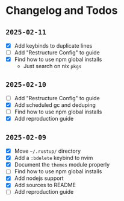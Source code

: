 # Changelog and Todos

## `2025-02-11`

- [x] Add keybinds to duplicate lines
- [ ] Add "Restructure Config" to guide
- [x] Find how to use npm global installs
  - Just search on nix `pkgs`

## `2025-02-10`

- [ ] Add "Restructure Config" to guide
- [x] Add scheduled gc and deduping
- [ ] Find how to use npm global installs
- [x] Add reproduction guide

## `2025-02-09`

- [x] Move `~/.rustup/` directory
- [x] Add a `:bdelete` keybind to nvim
- [x] Document the `themes` module properly
- [ ] Find how to use npm global installs
- [x] Add nodejs support
- [x] Add sources to README
- [ ] Add reproduction guide
